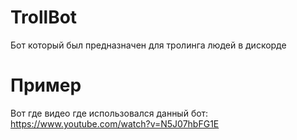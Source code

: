 # TrollBot
Бот который был предназначен для тролинга людей в дискорде

# Пример
Вот где видео где использовался данный бот: https://www.youtube.com/watch?v=N5J07hbFG1E
